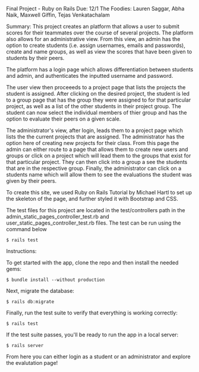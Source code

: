Final Project - Ruby on Rails Due: 12/1 The Foodies: Lauren Saggar, Abha Naik, Maxwell Giffin, Tejas Venkatachalam

Summary: This project creates an platform that allows a user to submit scores for their teammates over the course of several projects. The platform also allows for an administrative view. From this view, an admin has the option to create students (i.e. assign usernames, emails and passwords), create and name groups, as well as view the scores that have been given to students by their peers. 

The platform has a login page which allows differentiation between students and admin, and authenticates the inputted username and password. 

The user view then proceeeds to a project page that lists the projects the student is assigned. After clicking on the desired project, the student is led to a group page that has the group they were assigned to for that particular project, as well as a list of the other students in their project group. The student can now select the individual members of thier group and has the option to evaluate their peers on a given scale.  

The administrator's view, after login, leads them to a project page which lists the the current projects that are assigned. The administrator has the option here of creating new projects for their class. From this page the admin can either route to a page that allows them to create new users and groups or click on a project which will lead them to the groups that exist for that particular project. They can then click into a group a see the students that are in the respective group. Finally, the administrator can click on a students name which will allow them to see the evaluations the student was given by their peers.

To create this site, we used Ruby on Rails Tutorial by Michael Hartl to set up the skeleton of the page, and further styled it with Bootstrap and CSS. 

The test files for this project are located in the test/controllers path in the admin_static_pages_controller_test.rb and user_static_pages_controller_test.rb files. 
The test can be run using the command below

```
$ rails test

```
Instructions:

To get started with the app, clone the repo and then install the needed gems:

```
$ bundle install --without production
```

Next, migrate the database:

```
$ rails db:migrate
```

Finally, run the test suite to verify that everything is working correctly:

```
$ rails test
```

If the test suite passes, you'll be ready to run the app in a local server:

```
$ rails server
```
From here you can either login as a student or an administrator and explore the evalutation page!